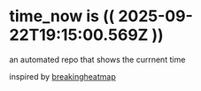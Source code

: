 # time_now is (( 2025-09-22T19:15:00.569Z ))

an automated repo that shows the currnent time

inspired by [breakingheatmap](https://github.com/breakingheatmap/breakingheatmap)